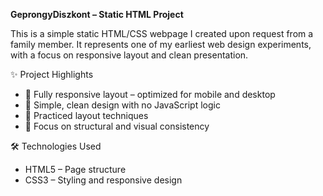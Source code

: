 **GeprongyDiszkont – Static HTML Project**

This is a simple static HTML/CSS webpage I created upon request from a family member. It represents one of my earliest web design experiments, with a focus on responsive layout and clean presentation.

✨ Project Highlights
- 📱 Fully responsive layout – optimized for mobile and desktop
- 🎨 Simple, clean design with no JavaScript logic
- 🧪 Practiced layout techniques
- 🧱 Focus on structural and visual consistency

🛠️ Technologies Used
- HTML5 – Page structure
- CSS3 – Styling and responsive design
